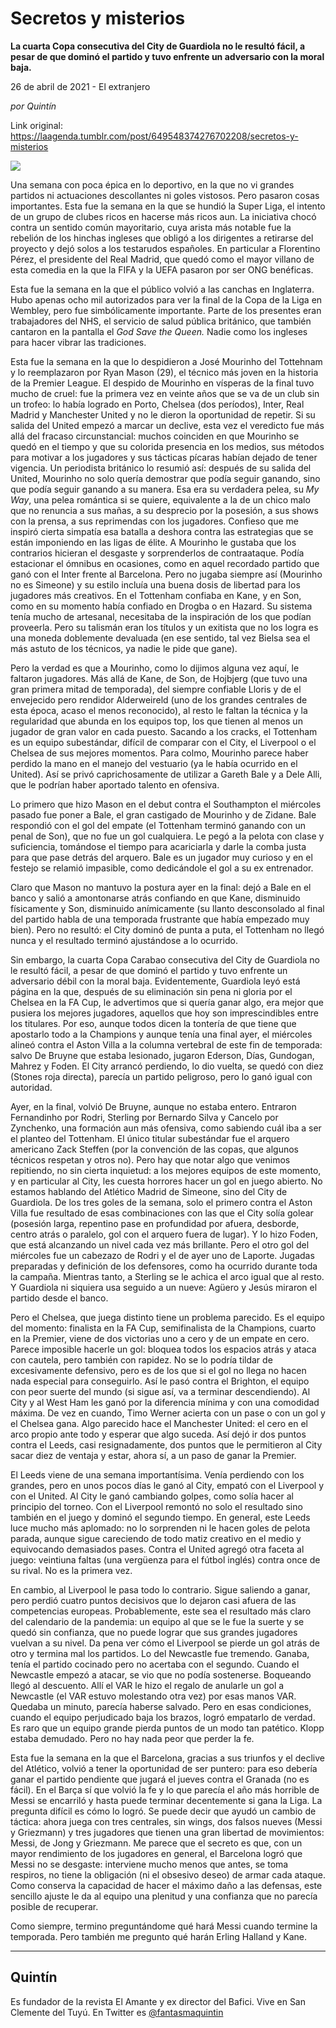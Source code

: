 # Secretos y misterios

**La cuarta Copa consecutiva del City de Guardiola no le resultó fácil, a pesar de que dominó el partido y tuvo enfrente un adversario con la moral baja.**

26 de abril de 2021 - El extranjero

_por Quintín_

Link original: https://laagenda.tumblr.com/post/649548374276702208/secretos-y-misterios

![](https://64.media.tumblr.com/6f55212169ea36bbd62a05519c037555/2f895e851f30cecd-35/s500x750/6b9b62d9a57ba170adcd97405e612350285a30db.jpg)

Una semana con poca épica en lo deportivo, en la que no vi grandes partidos ni actuaciones descollantes ni goles vistosos. Pero pasaron cosas importantes. Esta fue la semana en la que se hundió la Super Liga, el intento de un grupo de clubes ricos en hacerse más ricos aun. La iniciativa chocó contra un sentido común mayoritario, cuya arista más notable fue la rebelión de los hinchas ingleses que obligó a los dirigentes a retirarse del proyecto y dejó solos a los testarudos españoles. En particular a Florentino Pérez, el presidente del Real Madrid, que quedó como el mayor villano de esta comedia en la que la FIFA y la UEFA pasaron por ser ONG benéficas. 

Esta fue la semana en la que el público volvió a las canchas en Inglaterra. Hubo apenas ocho mil autorizados para ver la final de la Copa de la Liga en Wembley, pero fue simbólicamente importante. Parte de los presentes eran trabajadores del NHS, el servicio de salud pública británico, que también cantaron en la pantalla el *God Save the Queen.* Nadie como los ingleses para hacer vibrar las tradiciones. 

Esta fue la semana en la que lo despidieron a José Mourinho del Tottehnam y lo reemplazaron por Ryan Mason (29), el técnico más joven en la historia de la Premier League. El despido de Mourinho en vísperas de la final tuvo mucho de cruel: fue la primera vez en veinte años que se va de un club sin un trofeo: lo había logrado en Porto, Chelsea (dos períodos), Inter, Real Madrid y Manchester United y no le dieron la oportunidad de repetir. Si su salida del United empezó a marcar un declive, esta vez el veredicto fue más allá del fracaso circunstancial: muchos coinciden en que Mourinho se quedó en el tiempo y que su colorida presencia en los medios, sus métodos para motivar a los jugadores y sus tácticas pícaras habían dejado de tener vigencia. Un periodista británico lo resumió así: después de su salida del United, Mourinho no solo quería demostrar que podía seguir ganando, sino que podía seguir ganando a su manera. Esa era su verdadera pelea, su *My Way*, una pelea romántica si se quiere, equivalente a la de un chico malo que no renuncia a sus mañas, a su desprecio por la posesión, a sus shows con la prensa, a sus reprimendas con los jugadores. Confieso que me inspiró cierta simpatía esa batalla a deshora contra las estrategias que se están imponiendo en las ligas de élite. A Mourinho le gustaba que los contrarios hicieran el desgaste y sorprenderlos de contraataque. Podía estacionar el ómnibus en ocasiones, como en aquel recordado partido que ganó con el Inter frente al Barcelona. Pero no jugaba siempre así (Mourinho no es Simeone) y su estilo incluía una buena dosis de libertad para los jugadores más creativos. En el Tottenham confiaba en Kane, y en Son, como en su momento había confiado en Drogba o en Hazard. Su sistema tenía mucho de artesanal, necesitaba de la inspiración de los que podían proveerla. Pero su talismán eran los títulos y un exitista que no los logra es una moneda doblemente devaluada (en ese sentido, tal vez Bielsa sea el más astuto de los técnicos, ya nadie le pide que gane). 


Pero la verdad es que a Mourinho, como lo dijimos alguna vez aquí, le faltaron jugadores. Más allá de Kane, de Son, de Hojbjerg (que tuvo una gran primera mitad de temporada), del siempre confiable Lloris y de el envejecido pero rendidor Alderweireld (uno de los grandes centrales de esta época, acaso el menos reconocido), al resto le faltan la técnica y la regularidad que abunda en los equipos top, los que tienen al menos un jugador de gran valor en cada puesto. Sacando a los cracks, el Tottenham es un equipo subestándar, difícil de comparar con el City, el Liverpool o el Chelsea de sus mejores momentos. Para colmo, Mourinho parece haber perdido la mano en el manejo del vestuario (ya le había ocurrido en el United). Así se privó caprichosamente de utilizar a Gareth Bale y a Dele Alli, que le podrían haber aportado talento en ofensiva. 

Lo primero que hizo Mason en el debut contra el Southampton el miércoles pasado fue poner a Bale, el gran castigado de Mourinho y de Zidane. Bale respondió con el gol del empate (el Tottenham terminó ganando con un penal de Son), que no fue un gol cualquiera. Le pegó a la pelota con clase y suficiencia, tomándose el tiempo para acariciarla y darle la comba justa para que pase detrás del arquero. Bale es un jugador muy curioso y en el festejo se relamió impasible, como dedicándole el gol a su ex entrenador. 

Claro que Mason no mantuvo la postura ayer en la final: dejó a Bale en el banco y salió a amontonarse atrás confiando en que Kane, disminuido físicamente y Son, disminuido anímicamente (su llanto desconsolado al final del partido habla de una temporada frustrante que había empezado muy bien). Pero no resultó: el City dominó de punta a puta, el Tottenham no llegó nunca y el resultado terminó ajustándose a lo ocurrido. 

Sin embargo, la cuarta Copa Carabao consecutiva del City de Guardiola no le resultó fácil, a pesar de que dominó el partido y tuvo enfrente un adversario débil con la moral baja. Evidentemente, Guardiola leyó está página en la que, después de su eliminación sin pena ni gloria por el Chelsea en la FA Cup, le advertimos que si quería ganar algo, era mejor que pusiera los mejores jugadores, aquellos que hoy son imprescindibles entre los titulares. Por eso, aunque todos dicen la tontería de que tiene que apostarlo todo a la Champions y aunque tenía una final ayer, el miércoles alineó contra el Aston Villa a la columna vertebral de este fin de temporada: salvo De Bruyne que estaba lesionado, jugaron Ederson, Días, Gundogan, Mahrez y Foden. El City arrancó perdiendo, lo dio vuelta, se quedó con diez (Stones roja directa), parecía un partido peligroso, pero lo ganó igual con autoridad. 

Ayer, en la final, volvió De Bruyne, aunque no estaba entero. Entraron Fernandinho por Rodri, Sterling por Bernardo Silva y Cancelo por Zynchenko, una formación aun más ofensiva, como sabiendo cuál iba a ser el planteo del Tottenham. El único titular subestándar fue el arquero americano Zack Steffen (por la convención de las copas, que algunos técnicos respetan y otros no). Pero hay que notar algo que venimos repitiendo, no sin cierta inquietud: a los mejores equipos de este momento, y en particular al City, les cuesta horrores hacer un gol en juego abierto. No estamos hablando del Atlético Madrid de Simeone, sino del City de Guardiola. De los tres goles de la semana, solo el primero contra el Aston Villa fue resultado de esas combinaciones con las que el City solía golear (posesión larga, repentino pase en profundidad por afuera, desborde, centro atrás o paralelo, gol con el arquero fuera de lugar). Y lo hizo Foden, que está alcanzando un nivel cada vez más brillante. Pero el otro gol del miércoles fue un cabezazo de Rodri y el de ayer uno de Laporte. Jugadas preparadas y definición de los defensores, como ha ocurrido durante toda la campaña. Mientras tanto, a Sterling se le achica el arco igual que al resto. Y Guardiola ni siquiera usa seguido a un nueve: Agüero y Jesús miraron el partido desde el banco. 

Pero el Chelsea, que juega distinto tiene un problema parecido. Es el equipo del momento: finalista en la FA Cup, semifinalista de la Champions, cuarto en la Premier, viene de dos victorias uno a cero y de un empate en cero. Parece imposible hacerle un gol: bloquea todos los espacios atrás y ataca con cautela, pero también con rapidez. No se lo podría tildar de excesivamente defensivo, pero es de los que si el gol no llega no hacen nada especial para conseguirlo. Así le pasó contra el Brighton, el equipo con peor suerte del mundo (si sigue así, va a terminar descendiendo). Al City y al West Ham les ganó por la diferencia mínima y con una comodidad máxima. De vez en cuando, Timo Werner acierta con un pase o con un gol y el Chelsea gana. Algo parecido hace el Manchester United: el cero en el arco propio ante todo y esperar que algo suceda. Así dejó ir dos puntos contra el Leeds, casi resignadamente, dos puntos que le permitieron al City sacar diez de ventaja y estar, ahora sí, a un paso de ganar la Premier. 

El Leeds viene de una semana importantísima. Venía perdiendo con los grandes, pero en unos pocos días le ganó al City, empató con el Liverpool y con el United. Al City le ganó cambiando golpes, como solía hacer al principio del torneo. Con el Liverpool remontó no solo el resultado sino también en el juego y dominó el segundo tiempo. En general, este Leeds luce mucho más aplomado: no lo sorprenden ni le hacen goles de pelota parada, aunque sigue careciendo de todo matiz creativo en el medio y equivocando demasiados pases. Contra el United agregó otra faceta al juego: veintiuna faltas (una vergüenza para el fútbol inglés) contra once de su rival. No es la primera vez. 

En cambio, al Liverpool le pasa todo lo contrario. Sigue saliendo a ganar, pero perdió cuatro puntos decisivos que lo dejaron casi afuera de las competencias europeas. Probablemente, este sea el resultado más claro del calendario de la pandemia: un equipo al que se le fue la suerte y se quedó sin confianza, que no puede lograr que sus grandes jugadores vuelvan a su nivel. Da pena ver cómo el Liverpool se pierde un gol atrás de otro y termina mal los partidos. Lo del Newcastle fue tremendo. Ganaba, tenía el partido cocinado pero no acertaba con el segundo. Cuando el Newcastle empezó a atacar, se vio que no podía sostenerse. Boqueando llegó al descuento. Allí el VAR le hizo el regalo de anularle un gol a Newcastle (el VAR estuvo molestando otra vez) por esas manos VAR. Quedaba un minuto, parecía haberse salvado. Pero en esas condiciones, cuando el equipo perjudicado baja los brazos, logró empatarlo de verdad. Es raro que un equipo grande pierda puntos de un modo tan patético. Klopp estaba demudado. Pero no hay nada peor que perder la fe. 

Esta fue la semana en la que el Barcelona, gracias a sus triunfos y el declive del Atlético, volvió a tener la oportunidad de ser puntero: para eso debería ganar el partido pendiente que jugará el jueves contra el Granada (no es fácil). En el Barça sí que volvió la fe y lo que parecía el año más horrible de Messi se encarriló y hasta puede terminar decentemente si gana la Liga. La pregunta difícil es cómo lo logró. Se puede decir que ayudó un cambio de táctica: ahora juega con tres centrales, sin wings, dos falsos nueves (Messi y Griezmann) y tres jugadores que tienen una gran libertad de movimientos: Messi, de Jong y Griezmann. Me parece que el secreto es que, con un mayor rendimiento de los jugadores en general, el Barcelona logró que Messi no se desgaste: interviene mucho menos que antes, se toma respiros, no tiene la obligación (ni el obsesivo deseo) de armar cada ataque. Como conserva la capacidad de hacer el máximo daño a las defensas, este sencillo ajuste le da al equipo una plenitud y una confianza que no parecía posible de recuperar. 

Como siempre, termino preguntándome qué hará Messi cuando termine la temporada. Pero también me pregunto qué harán Erling Halland y Kane. 



---

Quintín
-------

 Es fundador de la revista El Amante y ex director del Bafici. Vive en San Clemente del Tuyú. En Twitter es [@fantasmaquintin](https://twitter.com/fantasmaquintin) 


